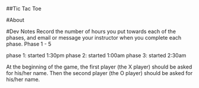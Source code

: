 ##Tic Tac Toe

#About


#Dev Notes
Record the number of hours you put towards each of the phases, and email or
message your instructor when you complete each phase.
Phase 1 - 5

phase 1: started 1:30pm
phase 2: started 1:00am
phase 3: started 2:30am


At the beginning of the game, the first player (the X player) should be asked for his/her name. Then the second player (the O player) should be asked for his/her name.
